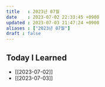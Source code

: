 ```yaml
---
title   : 2023년 07월 
date    : 2023-07-02 22:33:45 +0900
updated : 2023-07-03 21:47:24 +0900
aliases : ["2023년 07월"]
draft : false
---
```


## Today I Learned

- [[2023-07-02]]
- [[2023-07-03]]
